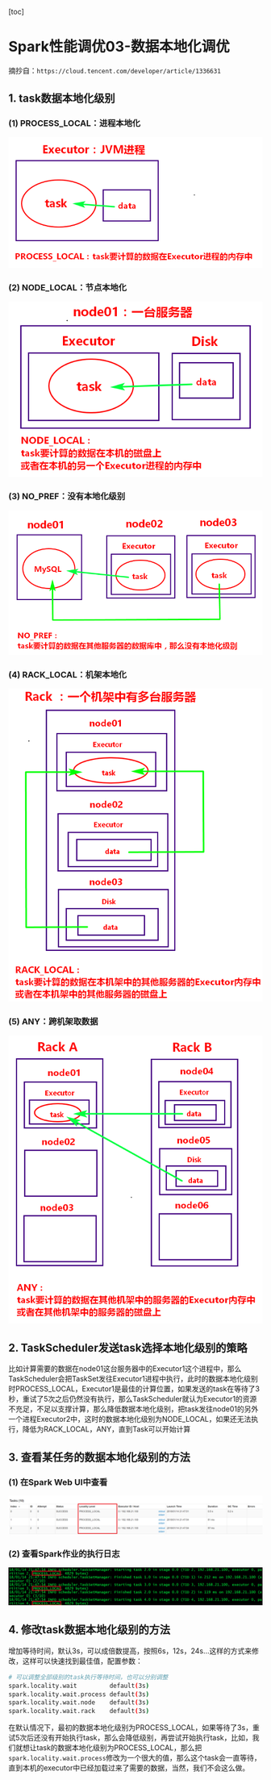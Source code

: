 [toc]

# Spark性能调优03-数据本地化调优
摘抄自：`https://cloud.tencent.com/developer/article/1336631`

## 1. task数据本地化级别

### (1) PROCESS_LOCAL：进程本地化

![](assets/markdown-img-paste-2020072916443042.png)

### (2) NODE_LOCAL：节点本地化

![](assets/markdown-img-paste-20200729164442226.png)

### (3) NO_PREF：没有本地化级别

![](assets/markdown-img-paste-2020072916452345.png)

### (4) RACK_LOCAL：机架本地化

![](assets/markdown-img-paste-20200729164540248.png)

### (5) ANY：跨机架取数据

![](assets/markdown-img-paste-20200729164550681.png)

## 2. TaskScheduler发送task选择本地化级别的策略

比如计算需要的数据在node01这台服务器中的Executor1这个进程中，那么TaskScheduler会把TaskSet发往Executor1进程中执行，此时的数据本地化级别时PROCESS_LOCAL，Executor1是最佳的计算位置，如果发送的task在等待了3秒，重试了5次之后仍然没有执行，那么TaskScheduler就认为Executor1的资源不充足，不足以支撑计算，那么降低数据本地化级别，把task发往node01的另外一个进程Executor2中，这时的数据本地化级别为NODE_LOCAL，如果还无法执行，降低为RACK_LOCAL，ANY，直到Task可以开始计算

## 3. 查看某任务的数据本地化级别的方法

### (1) 在Spark Web UI中查看

![](assets/markdown-img-paste-20200729164843455.png)

### (2) 查看Spark作业的执行日志

![](assets/markdown-img-paste-20200729164852328.png)

## 4. 修改task数据本地化级别的方法

增加等待时间，默认3s，可以成倍数提高，按照6s，12s，24s…这样的方式来修改，这样可以快速找到最佳值，配置参数：

```sh
# 可以调整全部级别的task执行等待时间，也可以分别调整
spark.locality.wait         default(3s)
spark.locality.wait.process default(3s)
spark.locality.wait.node    default(3s)
spark.locality.wait.rack    default(3s)
```

在默认情况下，最初的数据本地化级别为PROCESS_LOCAL，如果等待了3s，重试5次后还没有开始执行task，那么会降低级别，再尝试开始执行task，比如，我们就想让task的数据本地化级别为PROCESS_LOCAL，那么把`spark.locality.wait.process`修改为一个很大的值，那么这个task会一直等待，直到本机的executor中已经加载过来了需要的数据，当然，我们不会这么做。

